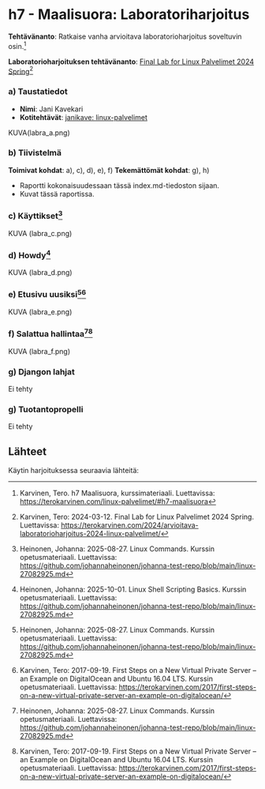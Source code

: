 # h7 - Maalisuora: Laboratoriharjoitus

**Tehtävänanto**: Ratkaise vanha arvioitava laboratorioharjoitus soveltuvin osin.[^1]

**Laboratorioharjoituksen tehtävänanto**: [Final Lab for Linux Palvelimet 2024 Spring](https://terokarvinen.com/2024/arvioitava-laboratorioharjoitus-2024-linux-palvelimet/)[^2]

### a) Taustatiedot

- **Nimi**: Jani Kavekari
- **Kotitehtävät**: [janikave: linux-palvelimet](https://github.com/janikave/linux-palvelimet)

KUVA(labra_a.png)

### b) Tiivistelmä 

**Toimivat kohdat**: a), c), d), e), f)
**Tekemättömät kohdat**: g), h)

- Raportti kokonaisuudessaan tässä index.md-tiedoston sijaan.
- Kuvat tässä raportissa.

### c) Käyttikset[^3]

KUVA (labra_c.png)

### d) Howdy[^4]

KUVA (labra_d.png)

### e) Etusivu uusiksi[^3][^5]

KUVA (labra_e.png)

### f) Salattua hallintaa[^3][^5]

KUVA (labra_f.png)

### g)  Djangon lahjat

Ei tehty

### g) Tuotantopropelli

Ei tehty

## Lähteet 

Käytin harjoituksessa seuraavia lähteitä: 

[^1]: Karvinen, Tero. h7 Maalisuora, kurssimateriaali. Luettavissa: https://terokarvinen.com/linux-palvelimet/#h7-maalisuora
[^2]: Karvinen, Tero: 2024-03-12. Final Lab for Linux Palvelimet 2024 Spring. Luettavissa: https://terokarvinen.com/2024/arvioitava-laboratorioharjoitus-2024-linux-palvelimet/
[^3]: Heinonen, Johanna: 2025-08-27. Linux Commands. Kurssin opetusmateriaali. Luettavissa: https://github.com/johannaheinonen/johanna-test-repo/blob/main/linux-27082925.md
[^4]: Heinonen, Johanna: 2025-10-01. Linux Shell Scripting Basics. Kurssin opetusmateriaali. Luettavissa: https://github.com/johannaheinonen/johanna-test-repo/blob/main/linux-27082925.md
[^5]: Karvinen, Tero: 2017-09-19. First Steps on a New Virtual Private Server – an Example on DigitalOcean and Ubuntu 16.04 LTS. Kurssin opetusmateriaali. Luettavissa: https://terokarvinen.com/2017/first-steps-on-a-new-virtual-private-server-an-example-on-digitalocean/
